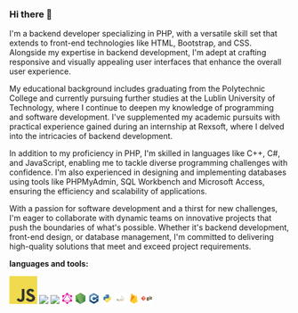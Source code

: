 ### Hi there 👋

I'm a backend developer specializing in PHP, with a versatile skill set that extends to front-end technologies like HTML, Bootstrap, and CSS. Alongside my expertise in backend development, I'm adept at crafting responsive and visually appealing user interfaces that enhance the overall user experience.

My educational background includes graduating from the Polytechnic College and currently pursuing further studies at the Lublin University of Technology, where I continue to deepen my knowledge of programming and software development. I've supplemented my academic pursuits with practical experience gained during an internship at Rexsoft, where I delved into the intricacies of backend development.

In addition to my proficiency in PHP, I'm skilled in languages like C++, C#, and JavaScript, enabling me to tackle diverse programming challenges with confidence. I'm also experienced in designing and implementing databases using tools like PHPMyAdmin, SQL Workbench and Microsoft Access, ensuring the efficiency and scalability of applications.

With a passion for software development and a thirst for new challenges, I'm eager to collaborate with dynamic teams on innovative projects that push the boundaries of what's possible. Whether it's backend development, front-end design, or database management, I'm committed to delivering high-quality solutions that meet and exceed project requirements.

**languages and tools:**  

<code><img height="50" src="https://raw.githubusercontent.com/github/explore/80688e429a7d4ef2fca1e82350fe8e3517d3494d/topics/javascript/javascript.png"></code>
<code><img height="50" src="https://vm.pl/assets/media/technologie/c-sharp/header-c-sharp.svg"></code>
<code><img height="20" src="https://static-00.iconduck.com/assets.00/php-icon-512x512-og0oh3rg.png"></code>
<code><img height="20" src="https://raw.githubusercontent.com/github/explore/5c058a388828bb5fde0bcafd4bc867b5bb3f26f3/topics/graphql/graphql.png"></code>
<code><img height="20" src="https://raw.githubusercontent.com/github/explore/80688e429a7d4ef2fca1e82350fe8e3517d3494d/topics/nodejs/nodejs.png"></code>
<code><img height="20" src="https://raw.githubusercontent.com/github/explore/80688e429a7d4ef2fca1e82350fe8e3517d3494d/topics/cpp/cpp.png"></code>
<code><img height="20" src="https://raw.githubusercontent.com/github/explore/80688e429a7d4ef2fca1e82350fe8e3517d3494d/topics/python/python.png"></code>
<code><img height="20" src="https://raw.githubusercontent.com/github/explore/80688e429a7d4ef2fca1e82350fe8e3517d3494d/topics/mysql/mysql.png"></code>
<code><img height="20" src="https://raw.githubusercontent.com/github/explore/80688e429a7d4ef2fca1e82350fe8e3517d3494d/topics/firebase/firebase.png"></code>
<code><img height="20" src="https://raw.githubusercontent.com/github/explore/80688e429a7d4ef2fca1e82350fe8e3517d3494d/topics/git/git.png"></code>

